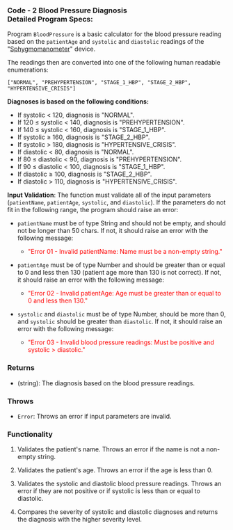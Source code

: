 ### Code - 2 Blood Pressure Diagnosis<br>Detailed Program Specs:

Program `BloodPressure` is a basic calculator for the blood pressure reading based on the `patientAge` and `systolic` and `diastolic` readings of the "<a href='https://en.wikipedia.org/wiki/Sphygmomanometer'>Sphygmomanometer</a>" device.
<p>
The readings then are converted into one of the following human readable enumerations:

`["NORMAL", "PREHYPERTENSION", "STAGE_1_HBP", "STAGE_2_HBP", "HYPERTENSIVE_CRISIS"]`

<b>Diagnoses is based on the following conditions:</b>
   - If systolic < 120, diagnosis is "NORMAL".
   - If 120 ≤ systolic < 140, diagnosis is "PREHYPERTENSION".
   - If 140 ≤ systolic < 160, diagnosis is "STAGE_1_HBP".
   - If systolic ≥ 160, diagnosis is "STAGE_2_HBP".
   - If systolic > 180, diagnosis is "HYPERTENSIVE_CRISIS".
   - If diastolic < 80, diagnosis is "NORMAL".
   - If 80 ≤ diastolic < 90, diagnosis is "PREHYPERTENSION".
   - If 90 ≤ diastolic < 100, diagnosis is "STAGE_1_HBP".
   - If diastolic ≥ 100, diagnosis is "STAGE_2_HBP".
   - If diastolic > 110, diagnosis is "HYPERTENSIVE_CRISIS".


**Input Validation**:
The function must validate all of the input parameters (`patientName`, `patientAge`, `systolic`, and `diastolic`). If the parameters do not fit in the following range, the program should raise an error:

- `patientName` must be of type String and should not be empty, and should not be longer than 50 chars. If not, it should raise an error with the following message:
  - <span style="color:red;">"Error 01 - Invalid patientName: Name must be a non-empty string."</span>

- `patientAge` must be of type Number and should be greater than or equal to 0 and less then 130 (patient age more than 130 is not correct). If not, it should raise an error with the following message:
  - <span style="color:red;">"Error 02 - Invalid patientAge: Age must be greater than or equal to 0 and less then 130."</span>

- `systolic` and `diastolic` must be of type Number, should be more than 0, and `systolic` should be greater than `diastolic`. If not, it should raise an error with the following message:
  - <span style="color:red;">"Error 03 - Invalid blood pressure readings: Must be positive and systolic > diastolic."</span>





### Returns

- (string): The diagnosis based on the blood pressure readings.

### Throws

- `Error`: Throws an error if input parameters are invalid.

### Functionality

1. Validates the patient's name. Throws an error if the name is not a non-empty string.
2. Validates the patient's age. Throws an error if the age is less than 0.
3. Validates the systolic and diastolic blood pressure readings. Throws an error if they are not positive or if systolic is less than or equal to diastolic.

5. Compares the severity of systolic and diastolic diagnoses and returns the diagnosis with the higher severity level.

